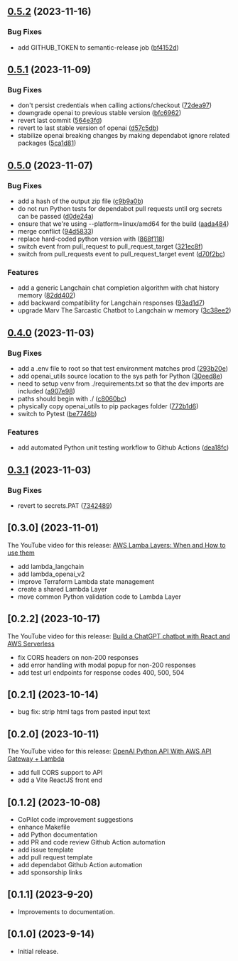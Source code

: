 ## [0.5.2](https://github.com/FullStackWithLawrence/aws-openai/compare/v0.5.1...v0.5.2) (2023-11-16)


### Bug Fixes

* add GITHUB_TOKEN to semantic-release job ([bf4152d](https://github.com/FullStackWithLawrence/aws-openai/commit/bf4152d282b4652390b356711c0e84b422b07b30))

## [0.5.1](https://github.com/FullStackWithLawrence/aws-openai/compare/v0.5.0...v0.5.1) (2023-11-09)


### Bug Fixes

* don't persist credentials when calling actions/checkout ([72dea97](https://github.com/FullStackWithLawrence/aws-openai/commit/72dea975cb9d551f09ca329b354ac42189af14b2))
* downgrade openai to previous stable version ([bfc6962](https://github.com/FullStackWithLawrence/aws-openai/commit/bfc69624c9284c16a370b00c7d265f8898fb9c0f))
* revert last commit ([564e3fd](https://github.com/FullStackWithLawrence/aws-openai/commit/564e3fdd42465895f6f48937e420897a9d677348))
* revert to last stable version of openai ([d57c5db](https://github.com/FullStackWithLawrence/aws-openai/commit/d57c5db44853a06a7d32578932f86e92490637e0))
* stabilize openai breaking changes by making dependabot ignore related packages ([5ca1d81](https://github.com/FullStackWithLawrence/aws-openai/commit/5ca1d81e5cb3d8b8115e5343d114950506316597))

## [0.5.0](https://github.com/FullStackWithLawrence/aws-openai/compare/v0.4.0...v0.5.0) (2023-11-07)

### Bug Fixes

* add a hash of the output zip file ([c9b9a0b](https://github.com/FullStackWithLawrence/aws-openai/commit/c9b9a0b00561ea89b2f6e04f86baaf8d8ee099c5))
* do not run Python tests for dependabot pull requests until org secrets can be passed ([d0de24a](https://github.com/FullStackWithLawrence/aws-openai/commit/d0de24ad8ef9f62388f3aa1a70bc57ad34a2c19e))
* ensure that we're using --platform=linux/amd64 for the build ([aada484](https://github.com/FullStackWithLawrence/aws-openai/commit/aada4840d2ce31d93a738725ff01894d9370a0ab))
* merge conflict ([94d5833](https://github.com/FullStackWithLawrence/aws-openai/commit/94d5833ab319588c0138df1058501694d40b8fb4))
* replace hard-coded python version with ([868f118](https://github.com/FullStackWithLawrence/aws-openai/commit/868f1182ac490eeb16e6d144a6c888d125f82d13))
* switch event from pull_request to pull_request_target ([321ec8f](https://github.com/FullStackWithLawrence/aws-openai/commit/321ec8f8c806a86ed2f8263a1b326fb29fef10a5))
* switch from pull_requests event to pull_request_target event ([d70f2bc](https://github.com/FullStackWithLawrence/aws-openai/commit/d70f2bc57098d8066a5d1e5dd3c7d2e99bd8a60e))

### Features

* add a generic Langchain chat completion algorithm with chat history memory ([82dd402](https://github.com/FullStackWithLawrence/aws-openai/commit/82dd402e407c43f99d6499e6a4d2c5560f195421))
* add backward compatibility for Langchain responses ([93ad1d7](https://github.com/FullStackWithLawrence/aws-openai/commit/93ad1d7064fff6853b311c27218d1d9a1e96f191))
* upgrade Marv The Sarcastic Chatbot to Langchain w memory ([3c38ee2](https://github.com/FullStackWithLawrence/aws-openai/commit/3c38ee2d37ea0f880db0549286db2baa2717a81d))

## [0.4.0](https://github.com/FullStackWithLawrence/aws-openai/compare/v0.3.1...v0.4.0) (2023-11-03)


### Bug Fixes

* add a .env file to root so that test environment matches prod ([293b20e](https://github.com/FullStackWithLawrence/aws-openai/commit/293b20ec1537ef493539a59aa7a8d0216809b9f4))
* add openai_utils source location to the sys path for Python ([30eed8e](https://github.com/FullStackWithLawrence/aws-openai/commit/30eed8e2c6e1c27391d94597e43afee6db5eeb44))
* need to setup venv from ./requirements.txt so that the dev imports are included ([a907e98](https://github.com/FullStackWithLawrence/aws-openai/commit/a907e983051ad2cad721cb6a9347b0adb8f60c9a))
* paths should begin with ./ ([c8060bc](https://github.com/FullStackWithLawrence/aws-openai/commit/c8060bc2302190f074d3d7e78496781f5d6e627a))
* physically copy openai_utils to pip packages folder ([772b1d6](https://github.com/FullStackWithLawrence/aws-openai/commit/772b1d659b3bde6c5f80620e4539f23df68c3ffc))
* switch to Pytest ([be7746b](https://github.com/FullStackWithLawrence/aws-openai/commit/be7746bb090ac60d29ad42359d50c3c554ab80cf))


### Features

* add automated Python unit testing workflow to Github Actions ([dea18fc](https://github.com/FullStackWithLawrence/aws-openai/commit/dea18fc8cf2183d03613893f950ad30d7acd77fe))

## [0.3.1](https://github.com/FullStackWithLawrence/aws-openai/compare/v0.3.0...v0.3.1) (2023-11-03)


### Bug Fixes

* revert to secrets.PAT ([7342489](https://github.com/FullStackWithLawrence/aws-openai/commit/7342489ef7b7537419cc12732c1739a9fc3b42a8))

## [0.3.0] (2023-11-01)

The YouTube video for this release: [AWS Lamba Layers: When and How to use them](https://youtu.be/5Jf34t_UlZA)

- add lambda_langchain
- add lambda_openai_v2
- improve Terraform Lambda state management
- create a shared Lambda Layer
- move common Python validation code to Lambda Layer

## [0.2.2] (2023-10-17)

The YouTube video for this release: [Build a ChatGPT chatbot with React and AWS Serverless](https://youtu.be/emW0E8E6M0c)

- fix CORS headers on non-200 responses
- add error handling with modal popup for non-200 responses
- add test url endpoints for response codes 400, 500, 504

## [0.2.1] (2023-10-14)

- bug fix: strip html tags from pasted input text

## [0.2.0] (2023-10-11)

The YouTube video for this release: [OpenAI Python API With AWS API Gateway + Lambda](https://youtu.be/FqARAi8nS2M)

- add full CORS support to API
- add a Vite ReactJS front end

## [0.1.2] (2023-10-08)

- CoPilot code improvement suggestions
- enhance Makefile
- add Python documentation
- add PR and code review Github Action automation
- add issue template
- add pull request template
- add dependabot Github Action automation
- add sponsorship links

## [0.1.1] (2023-9-20)

- Improvements to documentation.

## [0.1.0] (2023-9-14)

- Initial release.
